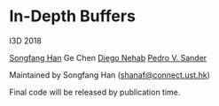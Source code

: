 # In-Depth Buffers
I3D 2018

[Songfang Han](https://hansf1992.wixsite.com/home)
Ge Chen
[Diego Nehab](http://w3.impa.br/~diego/)
[Pedro V. Sander](http://www.cse.ust.hk/~psander/)

Maintained by Songfang Han (<shanaf@connect.ust.hk>)

Final code will be released by publication time.
